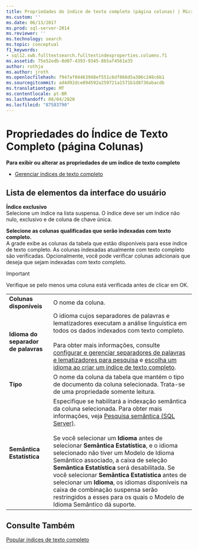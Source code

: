 ```yaml
---
title: Propriedades do índice de texto completo (página colunas) | Microsoft Docs
ms.custom: ''
ms.date: 06/13/2017
ms.prod: sql-server-2014
ms.reviewer: ''
ms.technology: search
ms.topic: conceptual
f1_keywords:
- sql12.swb.fulltextsearch.fulltextindexproperties.columns.f1
ms.assetid: 75e52edb-0d07-4393-9345-8b5af4561e35
author: rothja
ms.author: jroth
ms.openlocfilehash: f947af04463948ef551c6df866d5a306c248c6b1
ms.sourcegitcommit: ad4d92dce894592a259721a1571b1d8736abacdb
ms.translationtype: MT
ms.contentlocale: pt-BR
ms.lasthandoff: 08/04/2020
ms.locfileid: "87583790"
---
```

# <a name="full-text-index-properties-columns-page"></a>Propriedades do Índice de Texto Completo (página Colunas)
  **Para exibir ou alterar as propriedades de um índice de texto completo**  
  
-   [Gerenciar índices de texto completo](../relational-databases/indexes/indexes.md)  
  
## <a name="ui-element-list"></a>Lista de elementos da interface do usuário  
 **Índice exclusivo**  
 Selecione um índice na lista suspensa. O índice deve ser um índice não nulo, exclusivo e de coluna de chave única.  
  
 **Selecione as colunas qualificadas que serão indexadas com texto completo.**  
 A grade exibe as colunas da tabela que estão disponíveis para esse índice de texto completo. As colunas indexadas atualmente com texto completo são verificadas. Opcionalmente, você pode verificar colunas adicionais que deseja que sejam indexadas com texto completo.  
  
> [!IMPORTANT]  
>  Verifique se pelo menos uma coluna está verificada antes de clicar em OK.  
  
|||  
|-|-|  
|**Colunas disponíveis**|O nome da coluna.|  
|**Idioma do separador de palavras**|O idioma cujos separadores de palavras e lematizadores executam a análise linguística em todos os dados indexados com texto completo.<br /><br /> Para obter mais informações, consulte [configurar e gerenciar separadores de palavras e lematizadores para pesquisa](../relational-databases/search/configure-and-manage-word-breakers-and-stemmers-for-search.md) e [escolha um idioma ao criar um índice de texto completo](../relational-databases/search/choose-a-language-when-creating-a-full-text-index.md).|  
|**Tipo**|O nome da coluna da tabela que mantém o tipo de documento da coluna selecionada. Trata-se de uma propriedade somente leitura.|  
|**Semântica Estatística**|Especifique se habilitará a indexação semântica da coluna selecionada. Para obter mais informações, veja [Pesquisa semântica &#40;SQL Server&#41;](../relational-databases/search/semantic-search-sql-server.md).<br /><br /> Se você selecionar um **Idioma** antes de selecionar **Semântica Estatística**, e o idioma selecionado não tiver um Modelo de Idioma Semântico associado, a caixa de seleção **Semântica Estatística** será desabilitada. Se você selecionar **Semântica Estatística** antes de selecionar um **Idioma**, os idiomas disponíveis na caixa de combinação suspensa serão restringidos a esses para os quais o Modelo de Idioma Semântico dá suporte.|  
  
## <a name="see-also"></a>Consulte Também  
 [Popular índices de texto completo](../relational-databases/search/populate-full-text-indexes.md)  
  
  
